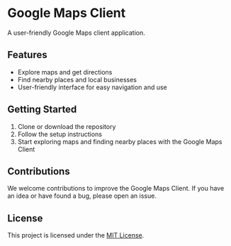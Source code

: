 # Google Maps Client
A user-friendly Google Maps client application.

## Features
- Explore maps and get directions
- Find nearby places and local businesses
- User-friendly interface for easy navigation and use

## Getting Started
1. Clone or download the repository
2. Follow the setup instructions
3. Start exploring maps and finding nearby places with the Google Maps Client

## Contributions
We welcome contributions to improve the Google Maps Client. If you have an idea or have found a bug, please open an issue.

## License
This project is licensed under the [MIT License](LICENSE).
